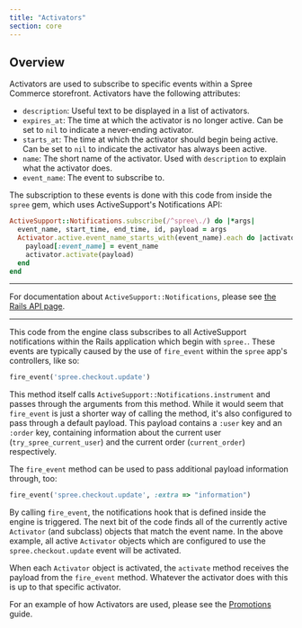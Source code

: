```yaml
---
title: "Activators"
section: core
---
```


## Overview

Activators are used to subscribe to specific events within a Spree Commerce storefront. Activators have the following attributes:

* `description`: Useful text to be displayed in a list of activators.
* `expires_at`: The time at which the activator is no longer active. Can be set to `nil` to indicate a never-ending activator.
* `starts_at`: The time at which the activator should begin being active. Can be set to `nil` to indicate the activator has always been active.
* `name`: The short name of the activator. Used with `description` to explain what the activator does.
* `event_name`: The event to subscribe to.

The subscription to these events is done with this code from inside the `spree` gem, which uses ActiveSupport's Notifications API:

```ruby
ActiveSupport::Notifications.subscribe(/^spree\./) do |*args|
  event_name, start_time, end_time, id, payload = args
  Activator.active.event_name_starts_with(event_name).each do |activator|
    payload[:event_name] = event_name
    activator.activate(payload)
  end
end
```

***
For documentation about `ActiveSupport::Notifications`, please see [the Rails API page](http://api.rubyonrails.org/classes/ActiveSupport/Notifications.html).
***

This code from the engine class subscribes to all ActiveSupport notifications within the Rails application which begin with `spree.`. These events are typically caused by the use of `fire_event` within the `spree` app's controllers, like so:

```ruby
fire_event('spree.checkout.update')
```

This method itself calls `ActiveSupport::Notifications.instrument` and passes through the arguments from this method. While it would seem that `fire_event` is just a shorter way of calling the method, it's also configured to pass through a default payload. This payload contains a `:user` key and an `:order` key, containing information about the current user (`try_spree_current_user`) and the current order (`current_order`) respectively.

The `fire_event` method can be used to pass additional payload information through, too:

```ruby
fire_event('spree.checkout.update', :extra => "information")
```

By calling `fire_event`, the notifications hook that is defined inside the engine is triggered. The next bit of the code finds all of the currently active `Activator` (and subclass) objects that match the event name. In the above example, all active `Activator` objects which are configured to use the `spree.checkout.update` event will be activated.

When each `Activator` object is activated, the `activate` method receives the payload from the `fire_event` method. Whatever the activator does with this is up to that specific activator.

For an example of how Activators are used, please see the [Promotions](promotions) guide.